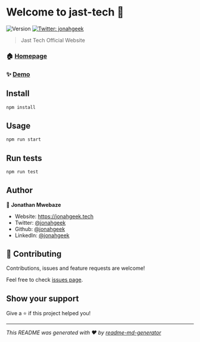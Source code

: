# Welcome to jast-tech 👋
![Version](https://img.shields.io/badge/version-0.1.0-blue.svg?cacheSeconds=2592000)
[![Twitter: jonahgeek](https://img.shields.io/twitter/follow/jonahgeek.svg?style=social)](https://twitter.com/jonahgeek)

> Jast Tech Official Website

### 🏠 [Homepage](https://jast-tech.com)

### ✨ [Demo](https://demo.jast-tech.com)

## Install

```sh
npm install
```

## Usage

```sh
npm run start
```

## Run tests

```sh
npm run test
```

## Author

👤 **Jonathan Mwebaze**

* Website: https://jonahgeek.tech
* Twitter: [@jonahgeek](https://twitter.com/jonahgeek)
* Github: [@jonahgeek](https://github.com/jonahgeek)
* LinkedIn: [@jonahgeek](https://linkedin.com/in/jonahgeek)

## 🤝 Contributing

Contributions, issues and feature requests are welcome!

Feel free to check [issues page](https://github.com/jasttech/jasttech/issues). 

## Show your support

Give a ⭐️ if this project helped you!


***
_This README was generated with ❤️ by [readme-md-generator](https://github.com/kefranabg/readme-md-generator)_